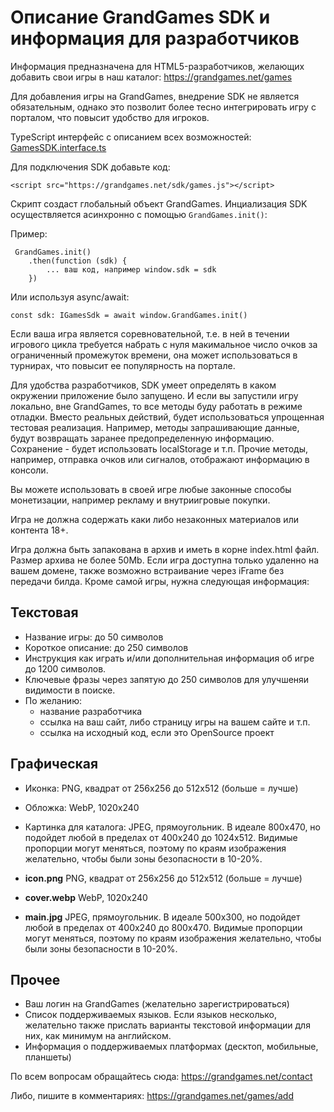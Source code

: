# Описание GrandGames SDK и информация для разработчиков

Информация предназначена для HTML5-разработчиков, желающих добавить свои игры в наш каталог: https://grandgames.net/games

Для добавления игры на GrandGames, внедрение SDK не является обязательным,
однако это позволит более тесно интегрировать игру с порталом, что повысит удобство для игроков.

TypeScript интерфейс с описанием всех возможностей: [GamesSDK.interface.ts](/ru/GamesSdk.interface.ts)

Для подключения SDK добавьте код:

`<script src="https://grandgames.net/sdk/games.js"></script>`

Скрипт создаст глобальный объект GrandGames. Инциализация SDK осуществляется асинхронно с помощью `GrandGames.init()`:

Пример:

```
 GrandGames.init()
    .then(function (sdk) {
        ... ваш код, например window.sdk = sdk
    })
```

Или используя async/await:

```
const sdk: IGamesSdk = await window.GrandGames.init()
```

Если ваша игра является соревновательной, т.е. в ней в течении игрового цикла требуется набрать с нуля макимальное число очков за ограниченный промежуток времени, она может использоваться в турнирах, что повысит ее популярность на портале.

Для удобства разработчиков, SDK умеет определять в каком окружении приложение было запущено. И если вы запустили игру локально, вне GrandGames, то все методы буду работать в режиме отладки. Вместо реальных действий, будет использоваться упрощенная тестовая реализация. Например, методы запрашивающие данные, будут возвращать заранее предопределенную информацию. Сохранение - будет использовать localStorage и т.п. Прочие методы, например, отправка очков или сигналов, отображают информацию в консоли.

Вы можете использовать в своей игре любые законные способы монетизации, например рекламу и внутриигровые покупки.

Игра не должна содержать каки либо незаконных материалов или контента 18+.

Игра должна быть запакована в архив и иметь в корне index.html файл. Размер архива не более 50Mb. Если игра доступна только удаленно на вашем домене, также возможно встраивание через iFrame без передачи билда. Кроме самой игры, нужна следующая информация:

## Текстовая

- Название игры: до 50 символов
- Короткое описание: до 250 символов
- Инструкция как играть и/или дополнительная информация об игре до 1200 символов.
- Ключевые фразы через запятую до 250 символов для улучшеняи видимости в поиске.
- По желанию:
  - название разработчика
  - ссылка на ваш сайт, либо страницу игры на вашем сайте и т.п.
  - ссылка на исходный код, если это OpenSource проект

## Графическая

- Иконка: PNG, квадрат от 256x256 до 512x512 (больше = лучше)
- Обложка: WebP, 1020x240
- Картинка для каталога: JPEG, прямоугольник. В идеале 800x470, но подойдет любой в пределах от 400x240 до 1024x512. Видимые пропорции могут меняться, поэтому по краям изображения желательно, чтобы были зоны безопасности в 10-20%.

- **icon.png** PNG, квадрат от 256x256 до 512x512 (больше = лучше)
- **cover.webp** WebP, 1020x240
- **main.jpg** JPEG, прямоугольник. В идеале 500x300, но подойдет любой в пределах от 400x240 до 800x470. Видимые пропорции могут меняться, поэтому по краям изображения желательно, чтобы были зоны безопасности в 10-20%.

## Прочее

- Ваш логин на GrandGames (желательно зарегистрироваться)
- Список поддерживаемых языков. Если языков несколько, желательно также прислать варианты текстовой информации для них, как минимум на английском.
- Информация о поддерживаемых платформах (десктоп, мобильные, планшеты)

По всем вопросам обращайтесь сюда: https://grandgames.net/contact

Либо, пишите в комментариях: https://grandgames.net/games/add
